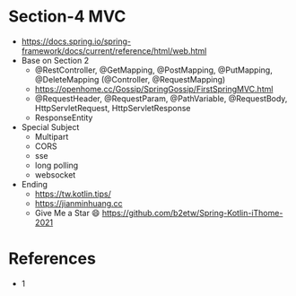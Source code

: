 # Section-4 MVC
* https://docs.spring.io/spring-framework/docs/current/reference/html/web.html
* Base on Section 2
  * @RestController, @GetMapping, @PostMapping, @PutMapping, @DeleteMapping (@Controller, @RequestMapping)
  * https://openhome.cc/Gossip/SpringGossip/FirstSpringMVC.html
  * @RequestHeader, @RequestParam, @PathVariable, @RequestBody, HttpServletRequest, HttpServletResponse
  * ResponseEntity
* Special Subject
  * Multipart
  * CORS
  * sse
  * long polling
  * websocket
* Ending
  * https://tw.kotlin.tips/
  * https://jianminhuang.cc
  * Give Me a Star 😄 https://github.com/b2etw/Spring-Kotlin-iThome-2021

# References
* 1
